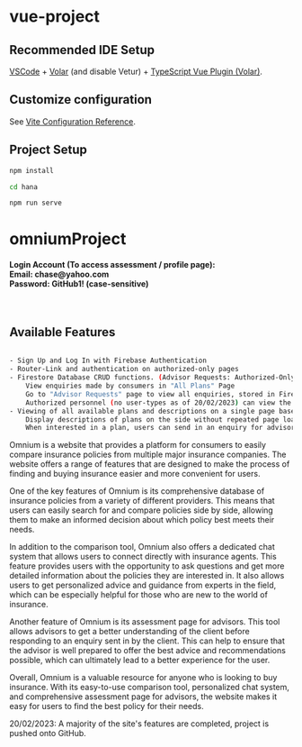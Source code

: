 # vue-project


## Recommended IDE Setup

[VSCode](https://code.visualstudio.com/) + [Volar](https://marketplace.visualstudio.com/items?itemName=Vue.volar) (and disable Vetur) + [TypeScript Vue Plugin (Volar)](https://marketplace.visualstudio.com/items?itemName=Vue.vscode-typescript-vue-plugin).

## Customize configuration

See [Vite Configuration Reference](https://vitejs.dev/config/).

## Project Setup

```sh
npm install
```

```sh
cd hana
```

```sh
npm run serve
```

# omniumProject

<h4>Login Account (To access assessment / profile page): <br/>
Email: chase@yahoo.com <br/>
Password: GitHub1! (case-sensitive)</h4/> <br/>

## Available Features
```sh

- Sign Up and Log In with Firebase Authentication
- Router-Link and authentication on authorized-only pages
- Firestore Database CRUD functions. (Advisor Requests: Authorized-Only Page)
    View enquiries made by consumers in "All Plans" Page
    Go to "Advisor Requests" page to view all enquiries, stored in Firestore Database
    Authorized personnel (no user-types as of 20/02/2023) can view the page and reply to an enquiry of their choice after viewing its contents
- Viewing of all available plans and descriptions on a single page based on user click, inclusive of an enquiry form for advisors to view
    Display descriptions of plans on the side without repeated page load for every option chosen for viewing
    When interested in a plan, users can send in an enquiry for advisors
```


Omnium is a website that provides a platform for consumers to easily compare insurance policies from multiple major insurance companies. The website offers a range of features that are designed to make the process of finding and buying insurance easier and more convenient for users.

One of the key features of Omnium is its comprehensive database of insurance policies from a variety of different providers. This means that users can easily search for and compare policies side by side, allowing them to make an informed decision about which policy best meets their needs.

In addition to the comparison tool, Omnium also offers a dedicated chat system that allows users to connect directly with insurance agents. This feature provides users with the opportunity to ask questions and get more detailed information about the policies they are interested in. It also allows users to get personalized advice and guidance from experts in the field, which can be especially helpful for those who are new to the world of insurance.

Another feature of Omnium is its assessment page for advisors. This tool allows advisors to get a better understanding of the client before responding to an enquiry sent in by the client. This can help to ensure that the advisor is well prepared to offer the best advice and recommendations possible, which can ultimately lead to a better experience for the user.

Overall, Omnium is a valuable resource for anyone who is looking to buy insurance. With its easy-to-use comparison tool, personalized chat system, and comprehensive assessment page for advisors, the website makes it easy for users to find the best policy for their needs. 




20/02/2023: A majority of the site's features are completed, project is pushed onto GitHub.
